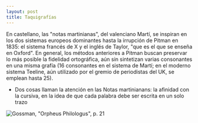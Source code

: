 ---layout: posttitle: Taquigrafías 	---En castellano, las "notas martinianas", del valenciano Martí, se inspiran en los dos sistemas europeos dominantes hasta la irrupción de Pitman en 1835: el sistema francés de X y el inglés de Taylor, "que es el que se enseña en Oxford". En general, los métodos anteriores a Pitman buscan preservar lo más posible la fidelidad ortográfica, aún sin sintetizan varias consonantes en una misma grafía (16 consonantes en el sistema de Martí; en el moderno sistema Teeline, aún utilizado por el gremio de periodistas del UK, se emplean hasta 25).- Dos cosas llaman la atención en las Notas martinianans: la afinidad con la cursiva, en la idea de que cada palabra debe ser escrita en un solo trazo![Gossman, "Orpheus Philologus", p. 21](https://dl.dropboxusercontent.com/u/15184083/CAPS/bachofen-mommsen.png)